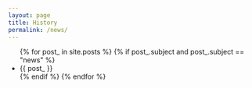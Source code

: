 ```yaml
---
layout: page
title: History
permalink: /news/
---
```


<ul class="list-view">
  {% for post_ in site.posts %}
		{% if post_.subject and post_.subject == "news" %}
		<li>
			{{ post_ }}
		</li>
		{% endif %}
  {% endfor %}
</ul>
